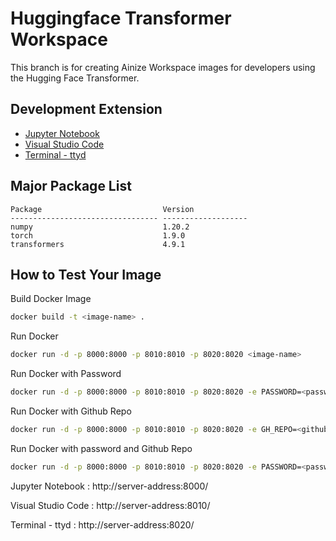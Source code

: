 # Huggingface Transformer Workspace
This branch is for creating Ainize Workspace images for developers using the Hugging Face Transformer.

## Development Extension
* [Jupyter Notebook](https://jupyter.org/)
* [Visual Studio Code](https://github.com/cdr/code-server)
* [Terminal - ttyd](https://github.com/tsl0922/ttyd)

## Major Package List
```
Package                           Version
--------------------------------- -------------------
numpy                             1.20.2
torch                             1.9.0
transformers                      4.9.1
```

## How to Test Your Image
Build Docker Image
```bash
docker build -t <image-name> .
```
Run Docker 
```bash
docker run -d -p 8000:8000 -p 8010:8010 -p 8020:8020 <image-name>
```

Run Docker with Password
```bash
docker run -d -p 8000:8000 -p 8010:8010 -p 8020:8020 -e PASSWORD=<password> <image-name>
```

Run Docker with Github Repo
```bash
docker run -d -p 8000:8000 -p 8010:8010 -p 8020:8020 -e GH_REPO=<github-repo> <image-name>
```

Run Docker with password and Github Repo
```bash
docker run -d -p 8000:8000 -p 8010:8010 -p 8020:8020 -e PASSWORD=<password> -e GH_REPO=<github-repo> <image-name>
```

Jupyter Notebook : http://server-address:8000/

Visual Studio Code : http://server-address:8010/

Terminal - ttyd : http://server-address:8020/